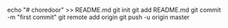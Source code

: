 echo "# choredoor" >> README.md
git init
git add README.md
git commit -m "first commit"
git remote add origin 
git push -u origin master
